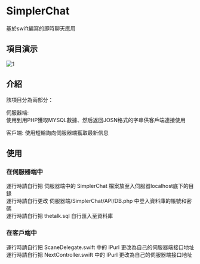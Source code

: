 # SimplerChat
基於swift編寫的即時聊天應用

## 項目演示
![1](https://github.com/this-Fish/SimplerChat/blob/master/%E9%A0%85%E7%9B%AE%E6%BC%94%E7%A4%BA/%E9%A0%85%E7%9B%AE%E6%BC%94%E7%A4%BA.gif)


## 介紹
該項目分為兩部分：  

伺服器端:  
使用到用PHP獲取MYSQL數據、然后返回JOSN格式的字串供客戶端連接使用 
  
客戶端:
使用短輪詢向伺服器端獲取最新信息  

## 使用
### 在伺服器端中
運行時請自行把 伺服器端中的 SimplerChat 檔案放至入伺服器localhost底下的目錄  
運行時請自行更改 伺服器端/SimplerChat/API/DB.php 中登入資料庫的帳號和密碼  
運行時請自行把 thetalk.sql 自行匯入至資料庫  
  
### 在客戶端中
運行時請自行把 ScaneDelegate.swift 中的 IPurl 更改為自己的伺服器端接口地址  
運行時請自行把 NextController.swift 中的 IPurl 更改為自己的伺服器端接口地址  
